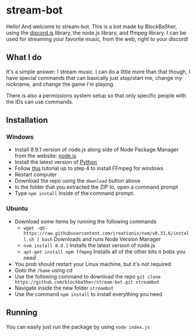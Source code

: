 # stream-bot

Hello! And welcome to stream-bot. This is a bot made by BlockBa5her, using the [discord.js](http://discord.js.org/) library, the node.js library, and ffmpeg library. I can be used for streaming your favorite music, from the web, right to your discord!

## What I do

It's a simple answer: I stream music. I can do a little more than that though, I have special commands that can basically just stop/start me, change my nickname, and change the game I'm playing.

There is also a permissions system setup so that only specific people with the IDs can use commands.

## Installation

### Windows

* Install 8.9.1 version of node.js along side of Node Package Manager from the website: [node.js](https://nodejs.org/en/)
* Install the latest version of [Python](https://www.python.org/)
* Follow [this](https://www.wikihow.com/Install-FFmpeg-on-Windows) tutorial up to step 4 to install FFmpeg for windows
* Restart computer
* Download the repo using the `download` button above
* In the folder that you extracted the ZIP to, open a command prompt
* Type `npm install` inside of the command prompt.

### Ubuntu

* Download some items by running the following commands
  * `wget -qO- https://raw.githubusercontent.com/creationix/nvm/v0.33.6/install.sh | bash` Downloads and runs Node Version Manager
  * `nvm install 8.9.1` Installs the latest version of node.js
  * `apt-get install npm ffmpeg` Installs all of the other bits n bobs you need
* You prob should restart your Linux machine, but it's not required
* Goto the `/home` using cd
* Use the following command to download the repo `git clone https://github.com/blockba5her/stream-bot.git streambot`
* Navigate inside the new folder `streambot`
* Use the command `npm install` to install everything you need

## Running

You can easily just run the package by using `node index.js`
